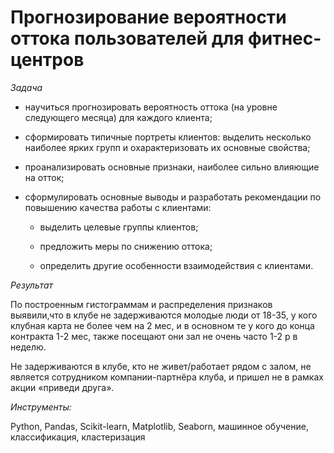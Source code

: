 # **Прогнозирование вероятности оттока пользователей для фитнес-центров**

*Задача*

- научиться прогнозировать вероятность оттока (на уровне следующего месяца) для каждого клиента; 
- сформировать типичные портреты клиентов: выделить несколько наиболее ярких групп и охарактеризовать их основные свойства; 
- проанализировать основные признаки, наиболее сильно влияющие на отток; 
- сформулировать основные выводы и разработать рекомендации по повышению качества работы с клиентами:

  - выделить целевые группы клиентов;

  - предложить меры по снижению оттока;

  - определить другие особенности взаимодействия с клиентами.

*Результат*

По построенным гистограммам и распределения признаков выявили,что в клубе не задерживаются молодые люди от 18-35, у кого клубная карта не более чем на 2 мес, и в основном те у кого до конца контракта 1-2 мес,
также посещают они зал не очень часто 1-2 р в неделю.

Не задерживаются в клубе, кто не живет/работает рядом с залом, не является сотрудником компании-партнёра клуба, и пришел не в рамках акции «приведи друга».

*Инструменты:*

Python, Pandas, Scikit-learn,
Matplotlib, Seaborn, машинное обучение,
классификация, кластеризация

